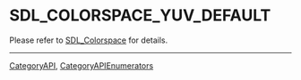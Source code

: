 # SDL_COLORSPACE_YUV_DEFAULT

Please refer to [SDL_Colorspace](SDL_Colorspace) for details.

----
[CategoryAPI](CategoryAPI), [CategoryAPIEnumerators](CategoryAPIEnumerators)

